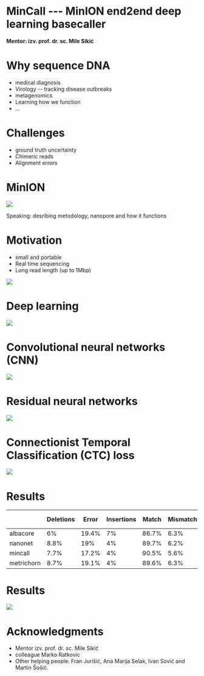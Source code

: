 <!-- slide -->
# MinCall --- MinION end2end deep learning basecaller

**Mentor: izv. prof. dr. sc. Mile Sikić**
<!-- slide -->
# Why sequence DNA

* medical diagnosis
* Virology -- tracking disease outbreaks
* metagenomics
* Learning how we function
* ...

<!-- slide -->
# Challenges
* ground truth uncertainty
* Chimeric reads
* Alignment errors

<!-- slide -->
# MinION
![](http://www.biopsci.com/wp-content/uploads/2014/09/minIONhome_left.png)

Speaking: desribing metodology, nanopore and how it functions
<!-- slide -->
# Motivation
* small and portable
* Real time sequencing
* Long read length (up to 1Mbp)
<!-- slide -->
![](https://i.imgflip.com/1p0y57.jpg)
<!-- slide -->
# Deep learning
![](http://www.amax.com/blog/wp-content/uploads/2015/12/blog_deeplearning3.jpg)
<!-- slide -->
# Convolutional neural networks (CNN)
![](http://cs231n.github.io/assets/cnn/depthcol.jpeg)
<!-- slide -->
# Residual neural networks
![](https://codesachin.files.wordpress.com/2017/02/screen-shot-2017-02-16-at-4-53-01-pm.png)
<!-- slide -->
# Connectionist Temporal Classification (CTC) loss
![](https://raw.githubusercontent.com/baidu-research/warp-ctc/master/doc/deep-speech-ctc-small.png)

<!-- slide -->
# Results
|          | Deletions | Error | Insertions | Match  | Mismatch | Read length |
|----------|-----------|-------|------------|------------|----------|-------------|
| albacore | 6%        | 19.4% | 7%         | 86.7%      | 6.3%     | 9843        |
| nanonet  | 8.8%      | 19%   | 4%         | 89.7%      | 6.2%     | 5029        |
| mincall  | 7.7%      | 17.2% | 4%         | 90.5%      | 5.6%     | 9378        |
| metrichorn  | 8.7%      | 19.1% | 4%         | 89.6%      | 6.3%     | 9262        |
<!-- slide -->
# Results
![](http://i.imgur.com/zaBWYED.png)
<!-- slide -->
# Acknowledgments
* Mentor izv. prof. dr. sc. Mile Sikić
* colleague Marko Ratkovic
* Other helping people: Fran Jurišić, Ana Marija Selak, Ivan Sović and Martin Šošić.
